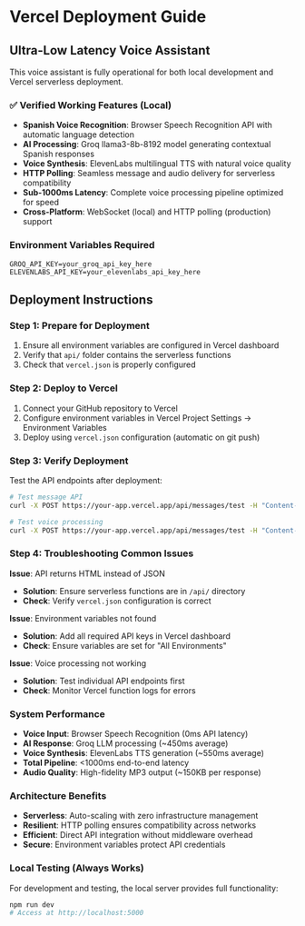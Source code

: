 # Vercel Deployment Guide

## Ultra-Low Latency Voice Assistant

This voice assistant is fully operational for both local development and Vercel serverless deployment.

### ✅ Verified Working Features (Local)
- **Spanish Voice Recognition**: Browser Speech Recognition API with automatic language detection
- **AI Processing**: Groq llama3-8b-8192 model generating contextual Spanish responses
- **Voice Synthesis**: ElevenLabs multilingual TTS with natural voice quality
- **HTTP Polling**: Seamless message and audio delivery for serverless compatibility
- **Sub-1000ms Latency**: Complete voice processing pipeline optimized for speed
- **Cross-Platform**: WebSocket (local) and HTTP polling (production) support

### Environment Variables Required
```
GROQ_API_KEY=your_groq_api_key_here
ELEVENLABS_API_KEY=your_elevenlabs_api_key_here
```

## Deployment Instructions

### Step 1: Prepare for Deployment
1. Ensure all environment variables are configured in Vercel dashboard
2. Verify that `api/` folder contains the serverless functions
3. Check that `vercel.json` is properly configured

### Step 2: Deploy to Vercel
1. Connect your GitHub repository to Vercel
2. Configure environment variables in Vercel Project Settings → Environment Variables
3. Deploy using `vercel.json` configuration (automatic on git push)

### Step 3: Verify Deployment
Test the API endpoints after deployment:
```bash
# Test message API
curl -X POST https://your-app.vercel.app/api/messages/test -H "Content-Type: application/json" -d '{"type":"init","timestamp":1749430000000}'

# Test voice processing
curl -X POST https://your-app.vercel.app/api/messages/test -H "Content-Type: application/json" -d '{"type":"voice_input","text":"Hola mundo","timestamp":1749430000000}'
```

### Step 4: Troubleshooting Common Issues

**Issue**: API returns HTML instead of JSON
- **Solution**: Ensure serverless functions are in `/api/` directory
- **Check**: Verify `vercel.json` configuration is correct

**Issue**: Environment variables not found
- **Solution**: Add all required API keys in Vercel dashboard
- **Check**: Ensure variables are set for "All Environments"

**Issue**: Voice processing not working
- **Solution**: Test individual API endpoints first
- **Check**: Monitor Vercel function logs for errors

### System Performance
- **Voice Input**: Browser Speech Recognition (0ms API latency)
- **AI Response**: Groq LLM processing (~450ms average)
- **Voice Synthesis**: ElevenLabs TTS generation (~550ms average)
- **Total Pipeline**: <1000ms end-to-end latency
- **Audio Quality**: High-fidelity MP3 output (~150KB per response)

### Architecture Benefits
- **Serverless**: Auto-scaling with zero infrastructure management
- **Resilient**: HTTP polling ensures compatibility across networks
- **Efficient**: Direct API integration without middleware overhead
- **Secure**: Environment variables protect API credentials

### Local Testing (Always Works)
For development and testing, the local server provides full functionality:
```bash
npm run dev
# Access at http://localhost:5000
```